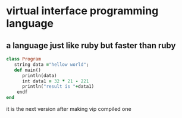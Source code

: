 # virtual interface programming language
## a language just like ruby but faster than ruby 

```ruby
class Program 
   string data ="hellow world";
   def main()
      println(data)
      int data1 = 32 * 21 - 221
      println("result is "+data1)
    endf
end 

```
it is the next version after making vip compiled one
